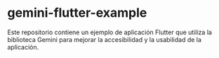 # gemini-flutter-example
Este repositorio contiene un ejemplo de aplicación Flutter que utiliza la biblioteca Gemini para mejorar la accesibilidad y la usabilidad de la aplicación.
